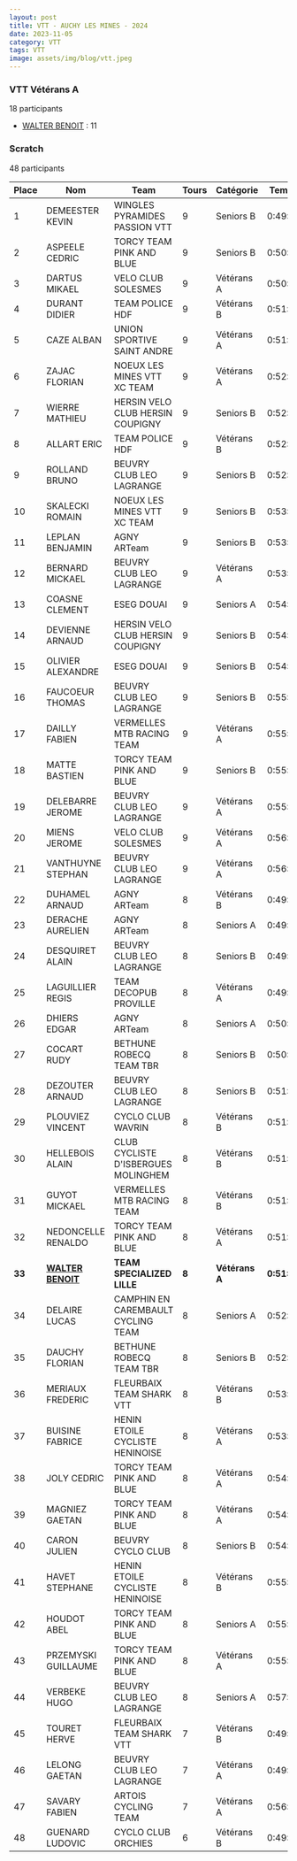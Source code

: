 ```yaml
---
layout: post
title: VTT - AUCHY LES MINES - 2024
date: 2023-11-05
category: VTT
tags: VTT
image: assets/img/blog/vtt.jpeg
---
```


### VTT Vétérans A
18 participants
- [WALTER BENOIT](https://teamspecializedlille.github.io/works/walterbenoit) : 11

### Scratch
48 participants

| Place | Nom | Team | Tours | Catégorie | Temps |
|---|---|---|---|---|---|
| 1 | DEMEESTER KEVIN | WINGLES PYRAMIDES PASSION VTT | 9 | Seniors B | 0:49:18 | 
| 2 | ASPEELE CEDRIC | TORCY TEAM PINK AND BLUE | 9 | Seniors B | 0:50:40 | 
| 3 | DARTUS MIKAEL | VELO CLUB SOLESMES | 9 | Vétérans A | 0:50:59 | 
| 4 | DURANT DIDIER | TEAM POLICE HDF | 9 | Vétérans B | 0:51:20 | 
| 5 | CAZE ALBAN | UNION SPORTIVE SAINT ANDRE | 9 | Vétérans A | 0:51:40 | 
| 6 | ZAJAC FLORIAN | NOEUX LES MINES VTT XC TEAM | 9 | Vétérans A | 0:52:0 | 
| 7 | WIERRE MATHIEU | HERSIN VELO CLUB HERSIN COUPIGNY | 9 | Seniors B | 0:52:4 | 
| 8 | ALLART ERIC | TEAM POLICE HDF | 9 | Vétérans B | 0:52:36 | 
| 9 | ROLLAND BRUNO | BEUVRY CLUB LEO LAGRANGE | 9 | Seniors B | 0:52:58 | 
| 10 | SKALECKI ROMAIN | NOEUX LES MINES VTT XC TEAM | 9 | Seniors B | 0:53:1 | 
| 11 | LEPLAN BENJAMIN | AGNY ARTeam | 9 | Seniors B | 0:53:19 | 
| 12 | BERNARD MICKAEL | BEUVRY CLUB LEO LAGRANGE | 9 | Vétérans A | 0:53:41 | 
| 13 | COASNE CLEMENT | ESEG DOUAI | 9 | Seniors A | 0:54:28 | 
| 14 | DEVIENNE ARNAUD | HERSIN VELO CLUB HERSIN COUPIGNY | 9 | Seniors B | 0:54:42 | 
| 15 | OLIVIER ALEXANDRE | ESEG DOUAI | 9 | Seniors B | 0:54:54 | 
| 16 | FAUCOEUR THOMAS | BEUVRY CLUB LEO LAGRANGE | 9 | Seniors B | 0:55:26 | 
| 17 | DAILLY FABIEN | VERMELLES MTB RACING TEAM | 9 | Vétérans A | 0:55:30 | 
| 18 | MATTE BASTIEN | TORCY TEAM PINK AND BLUE | 9 | Seniors B | 0:55:40 | 
| 19 | DELEBARRE JEROME | BEUVRY CLUB LEO LAGRANGE | 9 | Vétérans A | 0:55:59 | 
| 20 | MIENS JEROME | VELO CLUB SOLESMES | 9 | Vétérans A | 0:56:5 | 
| 21 | VANTHUYNE STEPHAN | BEUVRY CLUB LEO LAGRANGE | 9 | Vétérans A | 0:56:20 | 
| 22 | DUHAMEL ARNAUD | AGNY ARTeam | 8 | Vétérans B | 0:49:8 | 
| 23 | DERACHE AURELIEN | AGNY ARTeam | 8 | Seniors A | 0:49:31 | 
| 24 | DESQUIRET ALAIN | BEUVRY CLUB LEO LAGRANGE | 8 | Seniors B | 0:49:31 | 
| 25 | LAGUILLIER REGIS | TEAM DECOPUB PROVILLE | 8 | Vétérans A | 0:49:48 | 
| 26 | DHIERS EDGAR | AGNY ARTeam | 8 | Seniors A | 0:50:27 | 
| 27 | COCART RUDY | BETHUNE ROBECQ TEAM TBR | 8 | Seniors B | 0:50:53 | 
| 28 | DEZOUTER ARNAUD | BEUVRY CLUB LEO LAGRANGE | 8 | Seniors B | 0:51:4 | 
| 29 | PLOUVIEZ VINCENT | CYCLO CLUB WAVRIN | 8 | Vétérans B | 0:51:11 | 
| 30 | HELLEBOIS ALAIN | CLUB CYCLISTE D'ISBERGUES MOLINGHEM | 8 | Vétérans B | 0:51:30 | 
| 31 | GUYOT MICKAEL | VERMELLES MTB RACING TEAM | 8 | Vétérans B | 0:51:41 | 
| 32 | NEDONCELLE RENALDO | TORCY TEAM PINK AND BLUE | 8 | Vétérans A | 0:51:43 | 
| **33** | **[WALTER BENOIT](https://teamspecializedlille.github.io/works/walterbenoit)** | **TEAM SPECIALIZED LILLE** | **8** | **Vétérans A** | **0:51:43** | 
| 34 | DELAIRE LUCAS | CAMPHIN EN CAREMBAULT CYCLING TEAM | 8 | Seniors A | 0:52:7 | 
| 35 | DAUCHY FLORIAN | BETHUNE ROBECQ TEAM TBR | 8 | Seniors B | 0:52:54 | 
| 36 | MERIAUX FREDERIC | FLEURBAIX TEAM SHARK VTT | 8 | Vétérans B | 0:53:33 | 
| 37 | BUISINE FABRICE | HENIN ETOILE CYCLISTE HENINOISE | 8 | Vétérans A | 0:53:40 | 
| 38 | JOLY CEDRIC | TORCY TEAM PINK AND BLUE | 8 | Vétérans A | 0:54:30 | 
| 39 | MAGNIEZ GAETAN | TORCY TEAM PINK AND BLUE | 8 | Vétérans A | 0:54:58 | 
| 40 | CARON JULIEN | BEUVRY CYCLO CLUB | 8 | Seniors B | 0:54:59 | 
| 41 | HAVET STEPHANE | HENIN ETOILE CYCLISTE HENINOISE | 8 | Vétérans B | 0:55:17 | 
| 42 | HOUDOT ABEL | TORCY TEAM PINK AND BLUE | 8 | Seniors A | 0:55:29 | 
| 43 | PRZEMYSKI GUILLAUME | TORCY TEAM PINK AND BLUE | 8 | Vétérans A | 0:55:30 | 
| 44 | VERBEKE HUGO | BEUVRY CLUB LEO LAGRANGE | 8 | Seniors A | 0:57:6 | 
| 45 | TOURET HERVE | FLEURBAIX TEAM SHARK VTT | 7 | Vétérans B | 0:49:31 | 
| 46 | LELONG GAETAN | BEUVRY CLUB LEO LAGRANGE | 7 | Vétérans A | 0:49:58 | 
| 47 | SAVARY FABIEN | ARTOIS CYCLING TEAM | 7 | Vétérans A | 0:56:41 | 
| 48 | GUENARD LUDOVIC | CYCLO CLUB ORCHIES | 6 | Vétérans B | 0:49:50 | 
